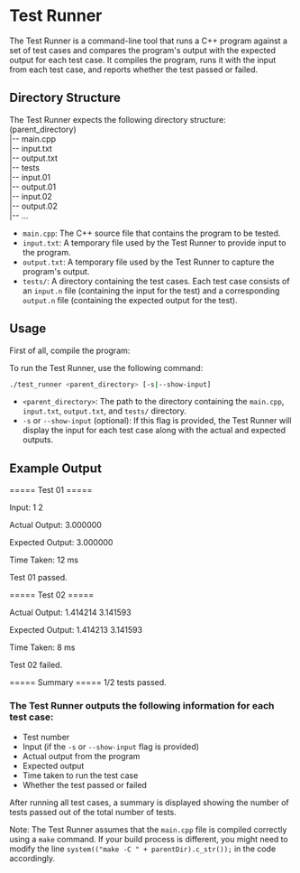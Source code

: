 # Test Runner

The Test Runner is a command-line tool that runs a C++ program against a set of test cases and compares the program's output with the expected output for each test case. It compiles the program, runs it with the input from each test case, and reports whether the test passed or failed.

## Directory Structure

The Test Runner expects the following directory structure:  
(parent_directory)  
|-- main.cpp  
|-- input.txt  
|-- output.txt  
|-- tests  
‎ ‎ ‎ ‎ |-- input.01  
‎ ‎ ‎ ‎ |-- output.01  
‎ ‎ ‎ ‎ |-- input.02  
‎ ‎ ‎ ‎ |-- output.02  
‎ ‎ ‎ ‎‎ |-- ...  

- `main.cpp`: The C++ source file that contains the program to be tested.
- `input.txt`: A temporary file used by the Test Runner to provide input to the program.
- `output.txt`: A temporary file used by the Test Runner to capture the program's output.
- `tests/`: A directory containing the test cases. Each test case consists of an `input.n` file (containing the input for the test) and a corresponding `output.n` file (containing the expected output for the test).

## Usage
First of all, compile the program:


To run the Test Runner, use the following command:
```bash
./test_runner <parent_directory> [-s|--show-input]
```
- `<parent_directory>`: The path to the directory containing the `main.cpp`, `input.txt`, `output.txt`, and `tests/` directory.
- `-s` or `--show-input` (optional): If this flag is provided, the Test Runner will display the input for each test case along with the actual and expected outputs.
## Example Output
===== Test 01 =====

Input:
1 2

Actual Output:
3.000000

Expected Output:
3.000000

Time Taken: 12 ms

Test 01 passed.

===== Test 02 =====

Actual Output:
1.414214 3.141593

Expected Output:
1.414213 3.141593

Time Taken: 8 ms

Test 02 failed.

===== Summary =====
1/2 tests passed.

### The Test Runner outputs the following information for each test case:

- Test number
- Input (if the `-s` or `--show-input` flag is provided)
- Actual output from the program
- Expected output
- Time taken to run the test case
- Whether the test passed or failed

After running all test cases, a summary is displayed showing the number of tests passed out of the total number of tests.

Note: The Test Runner assumes that the `main.cpp` file is compiled correctly using a `make` command. If your build process is different, you might need to modify the line `system(("make -C " + parentDir).c_str());` in the code accordingly.
